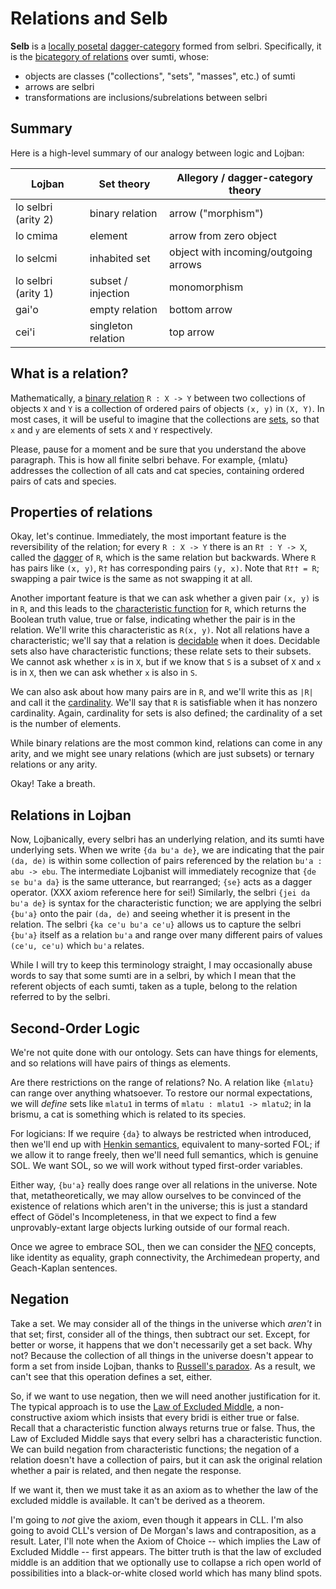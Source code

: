 # Relations and **Selb**

**Selb** is a [locally
posetal](https://ncatlab.org/nlab/show/locally+posetal+2-category)
[dagger-category](https://ncatlab.org/nlab/show/dagger+category) formed from
selbri. Specifically, it is the [bicategory of
relations](https://ncatlab.org/nlab/show/bicategory+of+relations) over sumti,
whose:

* objects are classes ("collections", "sets", "masses", etc.) of sumti
* arrows are selbri
* transformations are inclusions/subrelations between selbri

## Summary

Here is a high-level summary of our analogy between logic and Lojban:

Lojban | Set theory | Allegory / dagger-category theory
---|---|---
lo selbri (arity 2) | binary relation | arrow ("morphism")
lo cmima | element | arrow from zero object
lo selcmi | inhabited set | object with incoming/outgoing arrows
lo selbri (arity 1) | subset / injection | monomorphism
gai'o | empty relation | bottom arrow
cei'i | singleton relation | top arrow

## What is a relation?

Mathematically, a [binary
relation](https://en.wikipedia.org/wiki/Binary_relation) `R : X -> Y` between
two collections of objects `X` and `Y` is a collection of ordered pairs of
objects `(x, y)` in `(X, Y)`. In most cases, it will be useful to imagine that
the collections are [sets](https://en.wikipedia.org/wiki/Set_(mathematics)), so
that `x` and `y` are elements of sets `X` and `Y` respectively.

Please, pause for a moment and be sure that you understand the above
paragraph. This is how all finite selbri behave. For example, {mlatu}
addresses the collection of all cats and cat species, containing ordered pairs
of cats and species.

## Properties of relations

Okay, let's continue. Immediately, the most important feature is the
reversibility of the relation; for every `R : X -> Y` there is an
`R† : Y -> X`, called the
[dagger](https://en.wikipedia.org/wiki/Dagger_category) of `R`, which is the
same relation but backwards. Where `R` has pairs like `(x, y)`, `R†` has
corresponding pairs `(y, x)`. Note that `R†† = R`; swapping a pair twice is the
same as not swapping it at all.

Another important feature is that we can ask whether a given pair `(x, y)` is
in `R`, and this leads to the [characteristic
function](https://en.wikipedia.org/wiki/Indicator_function) for `R`, which
returns the Boolean truth value, true or false, indicating whether the pair is
in the relation. We'll write this characteristic as `R(x, y)`. Not all
relations have a characteristic; we'll say that a relation is
[decidable](https://en.wikipedia.org/wiki/Computable_set) when it does.
Decidable sets also have characteristic functions; these relate sets to their
subsets. We cannot ask whether `x` is in `X`, but if we know that `S` is a
subset of `X` and `x` is in `X`, then we can ask whether `x` is also in `S`.

We can also ask about how many pairs are in `R`, and we'll write this as `|R|`
and call it the [cardinality](https://en.wikipedia.org/wiki/Cardinality). We'll
say that `R` is satisfiable when it has nonzero cardinality. Again, cardinality
for sets is also defined; the cardinality of a set is the number of elements.

While binary relations are the most common kind, relations can come in any
arity, and we might see unary relations (which are just subsets) or ternary
relations or any arity.

Okay! Take a breath.

## Relations in Lojban

Now, Lojbanically, every selbri has an underlying relation, and its sumti have
underlying sets. When we write `{da bu'a de}`, we are indicating that the pair
`(da, de)` is within some collection of pairs referenced by the relation `bu'a
: abu -> ebu`. The intermediate Lojbanist will immediately recognize that `{de
se bu'a da}` is the same utterance, but rearranged; `{se}` acts as a dagger
operator. (XXX axiom reference here for sei!) Similarly, the selbri `{jei da
bu'a de}` is syntax for the characteristic function; we are applying the selbri
`{bu'a}` onto the pair `(da, de)` and seeing whether it is present in the
relation. The selbri `{ka ce'u bu'a ce'u}` allows us to capture the selbri
`{bu'a}` itself as a relation `bu'a` and range over many different pairs of
values `(ce'u, ce'u)` which `bu'a` relates.

While I will try to keep this terminology straight, I may occasionally abuse
words to say that some sumti are in a selbri, by which I mean that the
referent objects of each sumti, taken as a tuple, belong to the relation
referred to by the selbri.

## Second-Order Logic

We're not quite done with our ontology. Sets can have things for elements, and
so relations will have pairs of things as elements.

Are there restrictions on the range of relations? No. A relation like `{mlatu}`
can range over anything whatsoever. To restore our normal expectations, we will
*define* sets like `mlatu1` in terms of `mlatu : mlatu1 -> mlatu2`; in la
brismu, a cat is something which is related to its species.

For logicians: If we require `{da}` to always be restricted when introduced,
then we'll end up with [Henkin
semantics](https://en.wikipedia.org/wiki/Second-order_logic#Semantics),
equivalent to many-sorted FOL; if we allow it to range freely, then we'll need
full semantics, which is genuine SOL.  We want SOL, so we will work without
typed first-order variables.

Either way, `{bu'a}` really does range over all relations in the universe. Note
that, metatheoretically, we may allow ourselves to be convinced of the
existence of relations which aren't in the universe; this is just a standard
effect of Gödel's Incompleteness, in that we expect to find a few
unprovably-extant large objects lurking outside of our formal reach.

Once we agree to embrace SOL, then we can consider the
[NFO](https://en.wikipedia.org/wiki/Nonfirstorderizability) concepts, like
identity as equality, graph connectivity, the Archimedean property, and
Geach-Kaplan sentences.

## Negation

Take a set. We may consider all of the things in the universe which *aren't* in
that set; first, consider all of the things, then subtract our set. Except, for
better or worse, it happens that we don't necessarily get a set back. Why not?
Because the collection of all things in the universe doesn't appear to form a
set from inside Lojban, thanks to [Russell's
paradox](https://en.wikipedia.org/wiki/Russell%27s_paradox). As a result, we
can't see that this operation defines a set, either.

So, if we want to use negation, then we will need another justification for it.
The typical approach is to use the [Law of Excluded
Middle](https://en.wikipedia.org/wiki/Law_of_excluded_middle), a
non-constructive axiom which insists that every bridi is either true or false.
Recall that a characteristic function always returns true or false. Thus, the
Law of Excluded Middle says that every selbri has a characteristic function. We
can build negation from characteristic functions; the negation of a relation
doesn't have a collection of pairs, but it can ask the original relation
whether a pair is related, and then negate the response. 

If we want it, then we must take it as an axiom as to whether the law of the
excluded middle is available. It can't be derived as a theorem.

I'm going to *not* give the axiom, even though it appears in CLL. I'm also
going to avoid CLL's version of De Morgan's laws and contraposition, as a
result. Later, I'll note when the Axiom of Choice -- which implies the Law of
Excluded Middle -- first appears. The bitter truth is that the law of excluded
middle is an addition that we optionally use to collapse a rich open world of
possibilities into a black-or-white closed world which has many blind spots.
